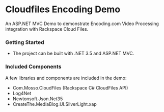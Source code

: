Cloudfiles Encoding Demo
========================

An ASP.NET MVC Demo to demonstrate Encoding.com Video Processing integration with Rackspace Cloud Files.

### Getting Started

- The project can be built with .NET 3.5 and ASP.NET MVC.

### Included Components

A few libraries and components are included in the demo:

- Com.Mosso.CloudFiles (Rackspace C# CloudFiles API)
- Log4Net
- Newtonsoft.Json.Net35
- CreateThe.MediaBlog.UI.SilverLight.xap
